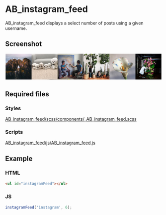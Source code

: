 AB_instagram_feed
==========

AB_instagram_feed displays a select number of posts using a given username.

## Screenshot
![Screenshot](/screenshot.jpg?raw=true)

## Required files

### Styles
[AB_instagram_feed/scss/components/_AB_instagram_feed.scss](https://github.com/andybeckmann/AB_instagram_feed/blob/master/scss/components/_AB_instagram_feed.scss)

### Scripts
[AB_instagram_feed/js/AB_instagram_feed.js](https://github.com/andybeckmann/AB_instagram_feed/blob/master/js/AB_instagram_feed.js)

## Example

### HTML
```html
<ul id="instagramFeed"></ul>
```
### JS
```javascript
instagramFeed('instagram', 6);
```